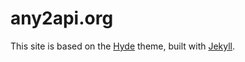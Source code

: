 # any2api.org

This site is based on the [Hyde](https://github.com/poole/hyde) theme, built with [Jekyll](http://jekyllrb.com).
